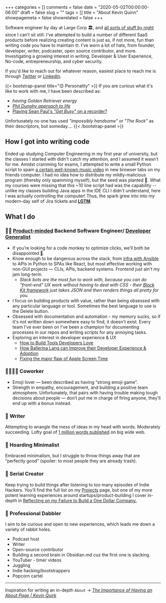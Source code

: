 +++
categories = []
comments = false
date = "2020-05-02T00:00:00-06:00"
draft = false
slug = ""
tags = []
title = "About Kevin Quinn"
showpagemeta = false
showrelated = false
+++

Software engineer by day at Large Corp 🏛, and [all sorts of stuff by night](https://facadeproject.com) since I can’t sit still. I’ve attempted to build a number of different SaaS products before realizing creating content is just as, if not more, fun than writing code you have to maintain 🤓. I’ve worn a lot of hats, from founder, developer, writer, podcaster, open source contributor, and more. Investigating a growing interest in writing, Developer & User Experience, No-code, entrepreneurship, and cyber security.

If you'd like to reach out for whatever reason, easiest place to reach me is through [Twitter](https://twitter.com/maybekq) or [LinkedIn](https://linkedin.com/in/quinnkevinp).


{{< bootstrap-panel title="😊 Personality" >}}
If you are curious what it's like to work with me, I have been described as:
- _having Golden Retriever energy_
- [_Phil Dunphy approach to life_](https://modernfamily.fandom.com/wiki/Phil_Dunphy)
- [Playing Sean Paul's _"Get Busy"_ on a recorder?](/recorder-escapades/)

Unfortunately no one has used _"impossibly handsome"_ or _"The Rock"_ as their descriptors, but someday....
{{< /bootstrap-panel >}}

## How I got into writing code

Ended up studying Computer Engineering in my first year of university, but the classes I started with didn't catch my attention, and I assumed it wasn't for me. Amidst cramming for exams, I attempted to write a small Python script to spam [a certain well-known music video](https://www.youtube.com/watch?v=dQw4w9WgXcQ) in new browser tabs on my friends computer. I had no idea how to distribute my mildly-malicious program (thereby only spamming myself), but the seed was planted 🌱. What my courses were missing that this ~10 line script had was the capability -- unlike my classes building Java apps in the IDE CLI I didn't understand, here I was actually controlling the computer! Thus, the spark grew into into my modern-day self of Jira tickets and [**LGTM**](https://justtechdebt.com/articles/dev-already-abandoned-new-years-resolution-to-actually-read-prs/).

## What I do

### 🧑‍💻 [Product-minded](https://blog.pragmaticengineer.com/the-product-minded-engineer/) Backend Software Engineer/ [Developer Generalist](https://granot.dev/developer-generalists/)

- If you’re looking for a code monkey to optimize clicks, we’ll both be disappointed 🙈.
- Know enough to be dangerous across the stack, from [infra with Ansible](https://github.com/I-Dont-Remember/AnsibleLaptop) to APIs in Python to SPAs like React, but most effective working with non-GUI projects — CLIs, APIs, backend systems. Frontend just ain't my jam long-term.
  - _Slack bots are the most fun to work with, because you can do "front-end" UX work without having to deal with CSS - their [Block Kit framework](https://api.slack.com/block-kit) just takes JSON and then renders things all pretty for you._
- I focus on building products with value, rather than being obsessed with any particular language or tool. Sometimes the best language to use is the Delete button.
- Obsessed with documentation and automation - my memory sucks, so if it's not written down somewhere easy to find, it doesn't exist. Every team I've ever been on I've been a champion for documenting processes in our repos and writing scripts for any annoying tasks.
- Exploring an interest in developer experience & UX
    - [How to Build Tools Developers Love](https://kevinquinn.fun/blog/how-to-build-tools-developers-love/)
    - [How Ballerina Lang can Improve their Developer Experience & Adoption](https://kevinquinn.fun/blog/how-ballerina-lang-can-improve-their-developer-experience-adoption/)
    - [Fixing the major flaw of Apple Screen Time](https://kevinquinn.fun/blog/fixing-the-major-flaw-of-apple-screen-time/)

### 👩‍👩‍👧‍👧 Coworker

- Emoji lover — been described as having “strong emoji game”.
- Strength in empathy, encouragement, and building a positive team atmosphere. Unfortunately, that pairs with having trouble making tough decisions about people — don’t put me in charge of firing anyone, they’ll end up with a bonus instead.

### 📝 Writer

Attempting to wrangle the mess of ideas in my head with words. Moderately succeeding. Lofty goal of [1 million words published](https://kevinquinn.fun/wc/) on big wide web.

### 🚯 Hoarding Minimalist

Embraced minimalism, but I struggle to throw things away that are “perfectly good” (spoiler: to most people they are already trash). 

### 🥣 Serial Creator

Keep trying to build things after listening to too many episodes of Indie Hackers. You’ll find the full list on my [Projects](/projects/) page, but one of my more potent learning experiences around startups/product-building I cover in-depth in [Reflecting on my Failure to Build a One Dollar Company.](https://kevinquinn.fun/blog/reflecting-on-my-failure-to-build-a-one-dollar-company/)

### 🤹 Professional Dabbler

I aim to be curious and open to new experiences, which leads me down a variety of rabbit holes.

- Podcast host
- Writer
- Open-source contributor
- Building a second brain in Obsidian.md cuz the first one is slacking.
- YouTuber - timer videos
- Juggling
- Indie hacking/bootstrappers
- Popcorn cartel

---

Inspiration for writing an in-depth `About` -> [_The Importance of Having an About Page | Kevin Quirk_](https://kevq.uk/the-importance-of-an-about-page/)